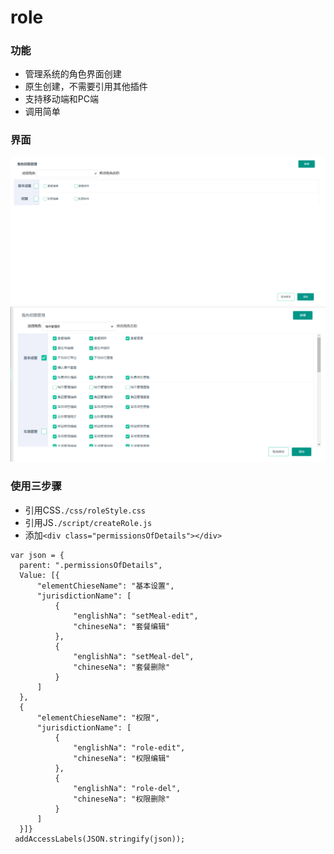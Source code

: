 # role
### 功能
+ 管理系统的角色界面创建
+ 原生创建，不需要引用其他插件
+ 支持移动端和PC端
+ 调用简单

### 界面
![Image text](https://github.com/zyTheGit/role/blob/master/img/role.jpg)
![Image text](https://github.com/zyTheGit/role/blob/master/img/rolePage.png)


### 使用三步骤
+ 引用CSS`./css/roleStyle.css`
+ 引用JS`./script/createRole.js`
+ 添加`<div class="permissionsOfDetails"></div>`

```
var json = {
  parent: ".permissionsOfDetails",
  Value: [{
      "elementChieseName": "基本设置",
      "jurisdictionName": [
          {
              "englishNa": "setMeal-edit",
              "chineseNa": "套餐编辑"
          },
          {
              "englishNa": "setMeal-del",
              "chineseNa": "套餐删除"
          }
      ]
  },
  {
      "elementChieseName": "权限",
      "jurisdictionName": [
          {
              "englishNa": "role-edit",
              "chineseNa": "权限编辑"
          },
          {
              "englishNa": "role-del",
              "chineseNa": "权限删除"
          }
      ]
  }]}
 addAccessLabels(JSON.stringify(json));
```
